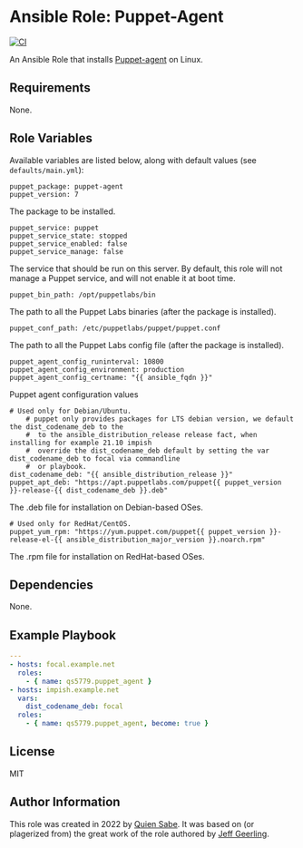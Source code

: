 # Ansible Role: Puppet-Agent

[![CI](https://github.com/qs5779/ansible-role-puppet-agent/workflows/CI/badge.svg?event=push)](https://github.com/qs5779/ansible-role-puppet-agent/actions?query=workflow%3ACI)

An Ansible Role that installs [Puppet-agent](https://www.puppet.com) on Linux.

## Requirements

None.

## Role Variables

Available variables are listed below, along with default values (see `defaults/main.yml`):

    puppet_package: puppet-agent
    puppet_version: 7

The package to be installed.

    puppet_service: puppet
    puppet_service_state: stopped
    puppet_service_enabled: false
    puppet_service_manage: false

The service that should be run on this server. By default, this role will not manage a Puppet service, and will not enable it at boot time.

    puppet_bin_path: /opt/puppetlabs/bin

The path to all the Puppet Labs binaries (after the package is installed).

    puppet_conf_path: /etc/puppetlabs/puppet/puppet.conf

The path to all the Puppet Labs config file (after the package is installed).

    puppet_agent_config_runinterval: 10800
    puppet_agent_config_environment: production
    puppet_agent_config_certname: "{{ ansible_fqdn }}"

Puppet agent configuration values

    # Used only for Debian/Ubuntu.
        # puppet only provides packages for LTS debian version, we default the dist_codename_deb to the
        #  to the ansible_distribution_release release fact, when installing for example 21.10 impish
        #  override the dist_codename_deb default by setting the var dist_codename_deb to focal via commandline
        #  or playbook.
    dist_codename_deb: "{{ ansible_distribution_release }}"
    puppet_apt_deb: "https://apt.puppetlabs.com/puppet{{ puppet_version }}-release-{{ dist_codename_deb }}.deb"

The .deb file for installation on Debian-based OSes.

    # Used only for RedHat/CentOS.
    puppet_yum_rpm: "https://yum.puppet.com/puppet{{ puppet_version }}-release-el-{{ ansible_distribution_major_version }}.noarch.rpm"

The .rpm file for installation on RedHat-based OSes.

## Dependencies

None.

## Example Playbook

```yaml
---
- hosts: focal.example.net
  roles:
    - { name: qs5779.puppet_agent }
- hosts: impish.example.net
  vars:
    dist_codename_deb: focal
  roles:
    - { name: qs5779.puppet_agent, become: true }
```

## License

MIT

## Author Information

This role was created in 2022 by [Quien Sabe](https://www.quiensabe.org/). It was based on (or plagerized from) the great work of the role authored by [Jeff Geerling](https://github.com/geerlingguy/ansible-role-puppet).

